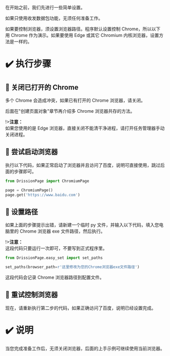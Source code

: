 在开始之前，我们先进行一些简单设置。

如果只使用收发数据包功能，无须任何准备工作。

如果要控制浏览器，须设置浏览器路径。程序默认设置控制 Chrome，所以以下用 Chrome 作为演示。如果要使用 Edge 或其它 Chromium 内核浏览器，设置方法是一样的。

# ✔️ 执行步骤

## 📍 关闭已打开的 Chrome

多个 Chrome 会造成冲突，如果已有打开的 Chrome 浏览器，请关闭。

后面在"创建页面对象"章节再介绍多 Chrome 浏览器共存的方法。

!>**注意：**<br>如果您使用的是 Edge 浏览器，直接关闭不能清干净进程，请打开任务管理器手动关闭进程。

## 📍 尝试启动浏览器

执行以下代码，如果正常启动了浏览器并且访问了百度，说明可直接使用，跳过后面的步骤即可。

```python
from DrissionPage import ChromiumPage

page = ChromiumPage()
page.get('https://www.baidu.com')
```

## 📍 设置路径

如果上面的步骤提示出错，请新建一个临时 py 文件，并输入以下代码，填入您电脑里的 Chrome 浏览器 exe 文件路径，然后执行。

!>**注意：**<br>这段代码只要运行一次即可，不要写到正式程序里。

```python
from DrissionPage.easy_set import set_paths

set_paths(browser_path=r'这里修改为您的Chrome浏览器exe文件路径')
```

这段代码会记录 Chrome 浏览器路径到配置文件。

## 📍 重试控制浏览器

现在，请重新执行第二步的代码，如果正确访问了百度，说明已经设置完成。

# ✔️ 说明

当您完成准备工作后，无须关闭浏览器，后面的上手示例可继续使用当前浏览器。
